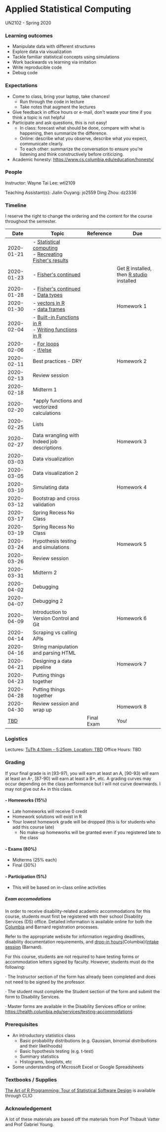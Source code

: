 # Applied Statistical Computing
UN2102 - Spring 2020

### Learning outcomes
- Manipulate data with different structures
- Explore data via visualization
- Tackle familiar statistical concepts using simulations
- Work backwards vs learning via imitation
- Write reproducible code
- Debug code


### Expectations
- Come to class, bring your laptop, take chances!
  - Run through the code in lecture
  - Take notes that augment the lectures
- Give feedback in office hours or e-mail, don't waste your time if you think a topic is not helpful
- Participate and ask questions, this is not easy!
  - In class: forecast what should be done, compare with what is happening, then summarize the difference.
  - Online: describe what you observe, describe what you expect, communicate clearly.
  - To each other: summarize the conversation to ensure you're listening and think constructively before criticizing.
- Academic honesty: https://www.cs.columbia.edu/education/honesty/

### People
Instructor:
Wayne Tai Lee: wtl2109

Teaching Assistant(s):
Jialin Ouyang: jo2559
Ding Zhou: dz2336

### Timeline
I reserve the right to change the ordering and the content for the course throughout the semester.


|Date|Topic|Reference|Due|
|---|---|---|---|
|2020-01-21|- [Statistical computing](lectures/lec1/lec1.md) <br> - [Recreating Fisher's results](lectures/lec1/fisher_in_R.md)|||
|2020-01-23|- [Fisher's continued](lectures/lec1/fisher_in_R.md)||Get [R](https://cran.rstudio.com/) installed, then [R studio](https://rstudio.com/products/rstudio/download/) installed|
|2020-01-28|- [Fisher's continued](lectures/lec1/fisher_in_R.md)<br>- [Data types](lectures/lec1/data_types_and_common_uses.md)|||
|2020-01-30|- [vectors in R](lectures/lec1/vectors_in_R.md)<br>- [data frames](lectures/lec1/data_frames_in_R.md)<br>||Homework 1|
|2020-02-04|- [Built-in Functions in R](lectures/lec2/builtin_functions_in_R.md)<br>- [Writing functions in R](lectures/lec2/writing_functions_in_R.md)|||
|2020-02-06|- [For loops](lectures/lec3/loops_in_R.md) <br> - [if/else](lectures/lec3/ifelse_in_R.md)|||
|2020-02-11|Best practices - DRY||Homework 2|
|2020-02-13|Review session|||
|2020-02-18|Midterm 1|||
|2020-02-20|*apply functions and vectorized calculations|||
|2020-02-25|Lists|||
|2020-02-27|Data wrangling with Indeed job descriptions||Homework 3|
|2020-03-03|Data visualization|||
|2020-03-05|Data visualization 2|||
|2020-03-10|Simulating data||Homework 4|
|2020-03-12|Bootstrap and cross validation|||
|2020-03-17|Spring Recess No Class|||
|2020-03-19|Spring Recess No Class|||
|2020-03-24|Hypothesis testing and simulations||Homework 5|
|2020-03-26|Review session|||
|2020-03-31|Midterm 2|||
|2020-04-02|Debugging|||
|2020-04-07|Debugging 2|||
|2020-04-09|Introduction to Version Control and Git||Homework 6|
|2020-04-14|Scraping vs calling APIs|||
|2020-04-16|String manipulation and parsing HTML|||
|2020-04-21|Designing a data pipeline||Homework 7|
|2020-04-23|Putting things together|||
|2020-04-28|Putting things together|||
|2020-04-30|Review session and wrap up||Homework 8|
|[TBD](https://ssol.columbia.edu/cgi-bin/ssol/8qDDYeMUzcpWYvwaP3d6Sh/?p_r_id=8qDDYeMUzcpWYvwaP3d6Sh&p_t_id=1&tran%5B1%5D_tran_name=scel&tran%5B1%5D_term_id=20201&tran%5B1%5D_act=Update+View)||Final Exam|You!|


### Logistics
Lectures:
  [TuTh 4:10pm - 5:25pm, Location: TBD](https://vergil.registrar.columbia.edu/#/courses/APPLIED%20STATISTICAL%20COMPUTING)
Office Hours:
  TBD

### Grading
If your final grade is in [93-97), you will earn at least an A, [90-93) will earn at least an A-, [87-90) will earn at least a B+, etc. A grading curves may occur depending on the class performance but I will not curve downwards. I may not give out A+ in this class.

#### - Homeworks (15%)
- Late homeworks will receive 0 credit
- Homework solutions will exist in R
- Your lowest homework grade will be dropped (this is for students who add this course late)
  - No make-up homeworks will be granted even if you registered late to the class
#### - Exams (80%)
- Midterms (25% each)
- Final (30%)
#### - Participation (5%)
- This will be based on in-class online activities

##### Exam accomodations
In order to receive disability-related academic accommodations for this course, students must first be registered with their school Disability Services (DS) office. Detailed information is available online for both the [Columbia](https://health.columbia.edu/content/disability-services) and Barnard registration processes.

Refer to the appropriate website for information regarding deadlines, disability documentation requirements, and [drop-in hours](https://health.columbia.edu/getting-care/drop-offices/disability-services-drop-hours)(Columbia)/[intake session]() (Barnard).

 

For this course, students are not required to have testing forms or accommodation letters signed by faculty. However, students must do the following:

·         The Instructor section of the form has already been completed and does not need to be signed by the professor.

·         The student must complete the Student section of the form and submit the form to Disability Services.

·         Master forms are available in the Disability Services office or online: https://health.columbia.edu/services/testing-accommodations


### Prerequisites
- An introductory statistics class
  - Basic probability distributions (e.g. Gaussian, binomial distributions and their likelihoods)
  - Basic hypothesis testing (e.g. t-test)
  - Summary statistics
  - Histograms, boxplots, etc
- Some understanding of Microsoft Excel or Google Spreadsheets

### Textbooks / Supplies
[The Art of R Programming: Tour of Statistical Software Design](https://clio.columbia.edu/catalog/13882895?counter=1) is available through CLIO

### Acknowledgement
A lot of these materials are based off the materials from Prof Thibault Vatter and Prof Gabriel Young.
